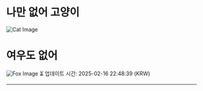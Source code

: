 
# 나만 없어 고양이

![Cat Image](https://cdn2.thecatapi.com/images/81e.gif)

# 여우도 없어
![Fox Image](https://randomfox.ca/images/72.jpg)
⏳ 업데이트 시간: 2025-02-16 22:48:39 (KRW)

---
